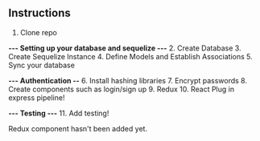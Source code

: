 
## Instructions
1. Clone repo


**--- Setting up your database and sequelize ---**
2. Create Database
3. Create Sequelize Instance
4. Define Models and Establish Associations
5. Sync your database


**--- Authentication --**
6. Install hashing libraries
7. Encrypt passwords
8. Create components such as login/sign up
9. Redux
10. React
Plug in express pipeline!


**--- Testing ---**
11. Add testing!

Redux component hasn't been added yet.